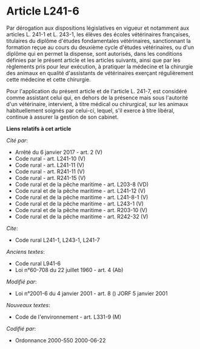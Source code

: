 # Article L241-6

Par dérogation aux dispositions législatives en vigueur et notamment aux articles L. 241-1 et L. 243-1, les élèves des écoles
vétérinaires françaises, titulaires du diplôme d'études fondamentales vétérinaires, sanctionnant la formation reçue au cours
du deuxième cycle d'études vétérinaires, ou d'un diplôme qui en permet la dispense, sont autorisés, dans les conditions
définies par le présent article et les articles suivants, ainsi que par les règlements pris pour leur exécution, à pratiquer
la médecine et la chirurgie des animaux en qualité d'assistants de vétérinaires exerçant régulièrement cette médecine et
cette chirurgie.

Pour l'application du présent article et de l'article L. 241-7, est considéré comme assistant celui qui, en dehors de la
présence mais sous l'autorité d'un vétérinaire, intervient, à titre médical ou chirurgical, sur les animaux habituellement
soignés par celui-ci, lequel, s'il exerce à titre libéral, continue à assurer la gestion de son cabinet.

**Liens relatifs à cet article**

_Cité par_:

  - Arrêté du 6 janvier 2017 - art. 2 (V)
  - Code rural - art. L241-10 (V)
  - Code rural - art. L241-11 (V)
  - Code rural - art. R241-11 (V)
  - Code rural - art. R241-15 (V)
  - Code rural et de la pêche maritime - art. L203-8 (VD)
  - Code rural et de la pêche maritime - art. L241-12 (V)
  - Code rural et de la pêche maritime - art. L241-8-1 (V)
  - Code rural et de la pêche maritime - art. L243-1 (V)
  - Code rural et de la pêche maritime - art. R203-10 (V)
  - Code rural et de la pêche maritime - art. R242-32 (V)

_Cite_:

  - Code rural L241-1, L243-1, L241-7

_Anciens textes_:

  - Code rural L941-6
  - Loi n°60-708 du 22 juillet 1960 - art. 4 (Ab)

_Modifié par_:

  - Loi n°2001-6 du 4 janvier 2001 - art. 8 () JORF 5 janvier 2001

_Nouveaux textes_:

  - Code de l'environnement - art. L331-9 (M)

_Codifié par_:

  - Ordonnance 2000-550 2000-06-22
